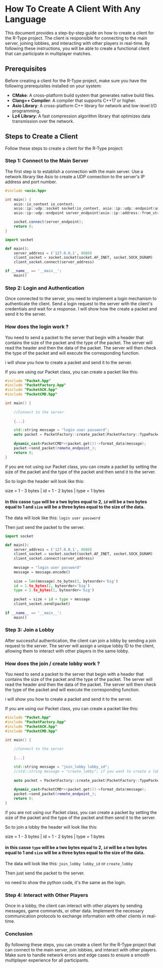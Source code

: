 # How To Create A Client With Any Language 

This document provides a step-by-step guide on how to create a client for the R-Type project. The client is responsible for connecting to the main server, joining lobbies, and interacting with other players in real-time. By following these instructions, you will be able to create a functional client that can participate in multiplayer matches.

## Prerequisites

Before creating a client for the R-Type project, make sure you have the following prerequisites installed on your system:

- **CMake**: A cross-platform build system that generates native build files.
- **Clang++ Compiler**: A compiler that supports C++17 or higher.
- **Asio Library**: A cross-platform C++ library for network and low-level I/O programming.
- **Lz4 Library**: A fast compression algorithm library that optimizes data transmission over the network.

## Steps to Create a Client

Follow these steps to create a client for the R-Type project:

### Step 1: Connect to the Main Server

The first step is to establish a connection with the main server. Use a network library like Asio to create a UDP connection to the server's IP address and port number.

```cpp
#include <asio.hpp>

int main() {
    asio::io_context io_context;
    asio::ip::udp::socket socket(io_context, asio::ip::udp::endpoint(asio::ip::udp::v4(), 0));
    asio::ip::udp::endpoint server_endpoint(asio::ip::address::from_string("127.0.0.1"), 8080);

    socket.connect(server_endpoint);
    return 0;
}
```

```python
import socket

def main():
    server_address = ('127.0.0.1', 8080)
    client_socket = socket.socket(socket.AF_INET, socket.SOCK_DGRAM)
    client_socket.connect(server_address)

if __name__ == '__main__':
    main()
```

### Step 2: Login and Authentication

Once connected to the server, you need to implement a login mechanism to authenticate the client. Send a login request to the server with the client's credentials and wait for a response.
I will show how the create a packet and send it to the server.

### How does the login work ?

You need to send a packet to the server that begin with a header that contains the size of the packet and the type of the packet. The server will read the header and then the data of the packet. The server will then check the type of the packet and will execute the corresponding function.

i will show you how to create a packet and send it to the server.
    
If you are using our Packet class, you can create a packet like this:

```cpp
#include "Packet.hpp"
#include "PacketFactory.hpp"
#include "PacketACK.hpp"
#include "PacketCMD.hpp"

int main() {
    
    //Connect to the server
    
    {...}

    std::string message = "login user password";
    auto packet = PacketFactory::create_packet(PacketFactory::TypePacket::CMD, socket_);
    
    dynamic_cast<PacketCMD*>(packet.get())->format_data(message);
    packet->send_packet(remote_endpoint_);
    return 0;
}
```

if you are not using our Packet class, you can create a packet by setting the size of the packet and the type of the packet and then send it to the server.

So to login the header will look like this:

size = 1 - 3 bytes | id = 1 - 2 bytes | type = 1 bytes

#### in this casse `type` will be a two bytes equal to 2, `id` will be a two bytes equal to 1 and `size` will be a three bytes equal to the size of the data.

The data will look like this: `login user password`

Then just send the packet to the server.

```python
import socket

def main():
    server_address = ('127.0.0.1', 8080)
    client_socket = socket.socket(socket.AF_INET, socket.SOCK_DGRAM)
    client_socket.connect(server_address)
    
    message = "login user password"
    message = message.encode()
    
    size = len(message).to_bytes(3, byteorder='big')
    id = 1.to_bytes(2, byteorder='big')
    type = 2.to_bytes(1, byteorder='big')
    
    packet = size + id + type + message
    client_socket.send(packet)
    
if __name__ == '__main__':
    main()
```

### Step 3: Join a Lobby

After successful authentication, the client can join a lobby by sending a join request to the server. The server will assign a unique lobby ID to the client, allowing them to interact with other players in the same lobby.

### How does the join / create lobby work ?

You need to send a packet to the server that begin with a header that contains the size of the packet and the type of the packet. The server will read the header and then the data of the packet. The server will then check the type of the packet and will execute the corresponding function.

i will show you how to create a packet and send it to the server.

If you are using our Packet class, you can create a packet like this:

```cpp
#include "Packet.hpp"
#include "PacketFactory.hpp"
#include "PacketACK.hpp"
#include "PacketCMD.hpp"

int main() {
    
    //Connect to the server
    
    {...}

    std::string message = "join_lobby lobby_id";
    //std::string message = "create_lobby"; if you want to create a lobby
    
    auto packet = PacketFactory::create_packet(PacketFactory::TypePacket::CMD, socket_);
        
    dynamic_cast<PacketCMD*>(packet.get())->format_data(message);
    packet->send_packet(remote_endpoint_);
    return 0;
}
```

if you are not using our Packet class, you can create a packet by setting the size of the packet and the type of the packet and then send it to the server.

So to join a lobby the header will look like this:

size = 1 - 3 bytes | id = 1 - 2 bytes | type = 1 bytes

#### in this casse `type` will be a two bytes equal to 2, `id` will be a two bytes equal to 1 and `size` will be a three bytes equal to the size of the data.

The data will look like this: `join_lobby lobby_id` or `create_lobby`

Then just send the packet to the server.

no need to show the python code, it's the same as the login.

### Step 4: Interact with Other Players

Once in a lobby, the client can interact with other players by sending messages, game commands, or other data. Implement the necessary communication protocols to exchange information with other clients in real-time.

### Conclusion

By following these steps, you can create a client for the R-Type project that can connect to the main server, join lobbies, and interact with other players. Make sure to handle network errors and edge cases to ensure a smooth multiplayer experience for all participants.


